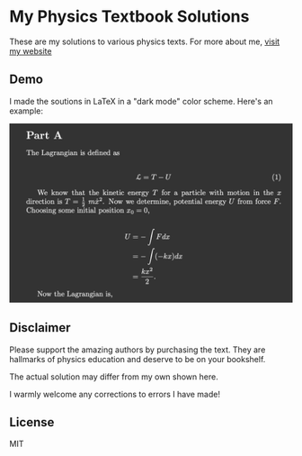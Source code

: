 # My Physics Textbook Solutions

These are my solutions to various physics texts. For more about me, [visit my website](https://coltonkawamura.github.io/coltonkawamura/)

## Demo

I made the soutions in LaTeX in a "dark mode" color scheme. Here's an example:

![Solution Example Demo](./website-demo-image/example.png "Example Demo")

## Disclaimer

Please support the amazing authors by purchasing the text. They are hallmarks of physics education and deserve to be on your bookshelf.

The actual solution may differ from my own shown here.

I warmly welcome any corrections to errors I have made!

## License

MIT
